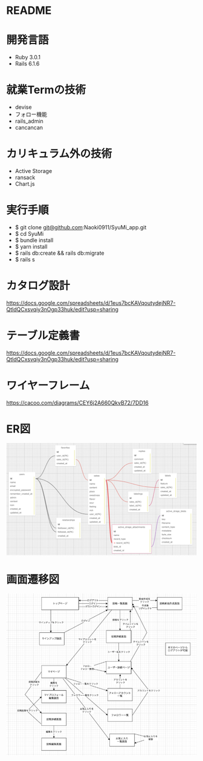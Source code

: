 # README
# 開発言語
* Ruby 3.0.1
* Rails 6.1.6
# 就業Termの技術
* devise
* フォロー機能
* rails_admin
* cancancan
# カリキュラム外の技術
* Active Storage
* ransack
* Chart.js
# 実行手順
* $ git clone git@github.com:Naoki0911/SyuMi_app.git
* $ cd SyuMi
* $ bundle install
* $ yarn install
* $ rails db:create && rails db:migrate
* $ rails s
# カタログ設計
https://docs.google.com/spreadsheets/d/1eus7bcKAVqoutydejNR7-QtldQCxsvqiy3nOgp33huk/edit?usp=sharing
# テーブル定義書
https://docs.google.com/spreadsheets/d/1eus7bcKAVqoutydejNR7-QtldQCxsvqiy3nOgp33huk/edit?usp=sharing
# ワイヤーフレーム
https://cacoo.com/diagrams/CEY6j2A660QkvB72/7DD16
# ER図
![ER図](image/4BE6235A-DEA5-4526-AADD-A94899C6C5F4.png)
# 画面遷移図
![画面遷移図](image/28047A9A-32CD-4AC2-9290-48E366FE528F.png)


[def]: image/
